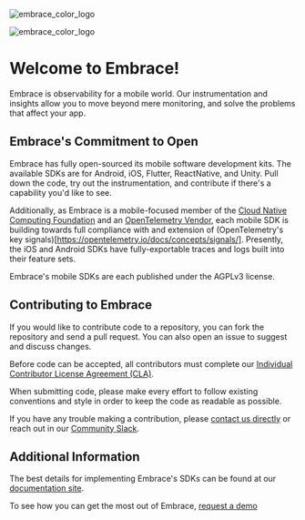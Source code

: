 ![embrace_color_logo](https://github.com/embrace-io/.github/assets/19441/9a7600b1-754e-47bd-bbbf-ba7989e0f8a6)

![embrace_color_logo](/./../assets/19441/9a7600b1-754e-47bd-bbbf-ba7989e0f8a6)

# Welcome to Embrace!

Embrace is observability for a mobile world. Our instrumentation and insights allow you to move beyond mere monitoring, and solve the problems that affect your app.

## Embrace's Commitment to Open

Embrace has fully open-sourced its mobile software development kits. The available SDKs are for Android, iOS, Flutter, ReactNative, and Unity. Pull down the code, try out the instrumentation, and contribute if there's a capability you'd like to see.

Additionally, as Embrace is a mobile-focused member of the [Cloud Native Computing Foundation](https://www.cncf.io) and an [OpenTelemetry Vendor](https://opentelemetry.io/ecosystem/vendors/), each mobile SDK is building towards full compliance with and extension of (OpenTelemetry's key signals)[https://opentelemetry.io/docs/concepts/signals/]. Presently, the iOS and Android SDKs have fully-exportable traces and logs built into their feature sets.

Embrace's mobile SDKs are each published under the AGPLv3 license.

## Contributing to Embrace

If you would like to contribute code to a repository, you can fork the repository and send a pull request. You can also open an issue to suggest and discuss changes.

Before code can be accepted, all contributors must complete our [Individual Contributor License Agreement (CLA)](https://forms.gle/SjXadmUcVwh6NrU68).

When submitting code, please make every effort to follow existing conventions and style in order to keep the code as readable as possible.

If you have any trouble making a contribution, please [contact us directly](mailto:support@embrace.io) or reach out in our [Community Slack](https://embraceio-community.slack.com/).

## Additional Information

The best details for implementing Embrace's SDKs can be found at our [documentation site](embrace.io/docs).

To see how you can get the most out of Embrace, [request a demo](https://embrace.io/request-demo/)
